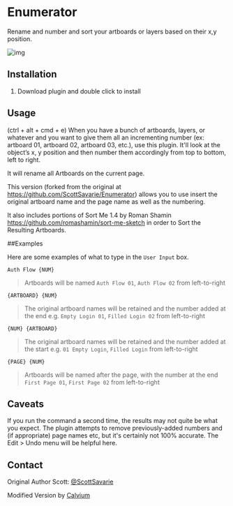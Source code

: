 # Enumerator
Rename and number and sort your artboards or layers based on their x,y position.

![img](http://i.imgur.com/yfY98Z1.gif)


## Installation

1. Download plugin and double click to install


## Usage
(ctrl + alt + cmd + e) When you have a bunch of artboards, layers, or whatever and you want to give them all an incrementing number (ex: artboard 01, artboard 02, artboard 03, etc.), use this plugin. It'll look at the object’s x, y position and then number them accordingly from top to bottom, left to right. 

It will rename all Artboards on the current page.

This version (forked from the original at https://github.com/ScottSavarie/Enumerator) allows you to use insert the original artboard
name and the page name as well as the numbering.

It also includes portions of Sort Me 1.4 by Roman Shamin https://github.com/romashamin/sort-me-sketch in order to Sort the Resulting Artboards. 

##Examples

Here are some examples of what to type in the `User Input` box.

`Auth Flow {NUM}`
> Artboards will be named `Auth Flow 01`, `Auth Flow 02` from left-to-right

`{ARTBOARD} {NUM}`
> The original artboard names will be retained and the number added at the end e.g. `Empty Login 01`, `Filled Login 02` from left-to-right

`{NUM} {ARTBOARD}`
> The original artboard names will be retained and the number added at the start e.g. `01 Empty Login`, `Filled Login` from left-to-right

`{PAGE} {NUM}`
> Artboards will be named after the page, with the number at the end `First Page 01`, `First Page 02` from left-to-right

## Caveats

If you run the command a second time, the results may not quite be what you expect.
The plugin attempts to remove previously-added numbers and (if appropriate) page names etc, but it's certainly not 100% accurate.
The Edit > Undo menu will be helpful here.

## Contact

Original Author
Scott: [@ScottSavarie](https://www.twitter.com/scottsavarie)

Modified Version by [Calvium](https://www.calvium.com) 
